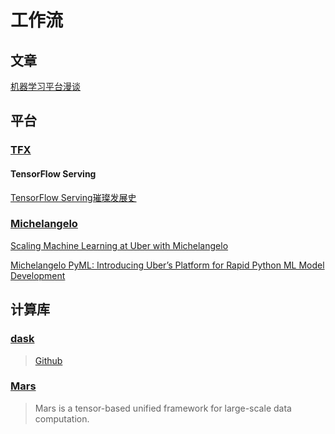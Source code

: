 # 工作流

## 文章

[机器学习平台漫谈](http://gaocegege.com/Blog/%E6%9C%BA%E5%99%A8%E5%AD%A6%E4%B9%A0/mlp)


## 平台

### [TFX](https://www.tensorflow.org/tfx/)

#### TensorFlow Serving
[TensorFlow Serving璀璨发展史](https://zhuanlan.zhihu.com/p/38050165)

### [Michelangelo](https://eng.uber.com/michelangelo/)

[Scaling Machine Learning at Uber with Michelangelo](https://eng.uber.com/scaling-michelangelo/)

[Michelangelo PyML: Introducing Uber’s Platform for Rapid Python ML Model Development](https://eng.uber.com/michelangelo-pyml/)

## 计算库

### [dask](https://dask.org/)
> [Github](https://github.com/dask/dask)

### [Mars](https://github.com/mars-project/mars)
> Mars is a tensor-based unified framework for large-scale data computation.